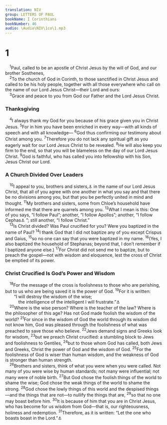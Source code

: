 ```yaml
---
translation: NIV
group: LETTERS OF PAUL
bookName: I Corinthians 
bookNumber: 46
audio: \Audio\NIV\1co\1.mp3
---
```


<div class="title"><h1>1</h1></div>
<span class="verse 1co_1_1"> <sup>1</sup>Paul, called to be an apostle of Christ Jesus by the will of God, and our brother Sosthenes, <br/></span>
<span class="verse 1co_1_2"> <sup>2</sup>To the church of God in Corinth, to those sanctified in Christ Jesus and called to be his holy people, together with all those everywhere who call on the name of our Lord Jesus Christ—their Lord and ours: <br/></span>
<span class="verse 1co_1_3"> <sup>3</sup>Grace and peace to you from God our Father and the Lord Jesus Christ. <br/></span>
<div class="title"><h3>Thanksgiving </h3></div>
<span class="verse 1co_1_4"> <sup>4</sup>I always thank my God for you because of his grace given you in Christ Jesus. </span>
<span class="verse 1co_1_5"><sup>5</sup>For in him you have been enriched in every way—with all kinds of speech and with all knowledge— </span>
<span class="verse 1co_1_6"><sup>6</sup>God thus confirming our testimony about Christ among you. </span>
<span class="verse 1co_1_7"><sup>7</sup>Therefore you do not lack any spiritual gift as you eagerly wait for our Lord Jesus Christ to be revealed. </span>
<span class="verse 1co_1_8"><sup>8</sup>He will also keep you firm to the end, so that you will be blameless on the day of our Lord Jesus Christ. </span>
<span class="verse 1co_1_9"><sup>9</sup>God is faithful, who has called you into fellowship with his Son, Jesus Christ our Lord. <br/></span>
<div class="title"><h3>A Church Divided Over Leaders </h3></div>
<span class="verse 1co_1_10"> <sup>10</sup>I appeal to you, brothers and sisters,<a data-toggle="tooltip" data-placement="bottom" title="The Greek word for brothers and sisters (adelphoi ) refers here to believers, both men and women, as part of God’s family; also in verses 11 and 26; and in 2:1; 3:1; 4:6; 6:8; 7:24, 29; 10:1; 11:33; 12:1; 14:6, 20, 26, 39; 15:1, 6, 50, 58; 16:15, 20.">⚓</a> in the name of our Lord Jesus Christ, that all of you agree with one another in what you say and that there be no divisions among you, but that you be perfectly united in mind and thought. </span>
<span class="verse 1co_1_11"><sup>11</sup>My brothers and sisters, some from Chloe’s household have informed me that there are quarrels among you. </span>
<span class="verse 1co_1_12"><sup>12</sup>What I mean is this: One of you says, “I follow Paul”; another, “I follow Apollos”; another, “I follow Cephas<a data-toggle="tooltip" data-placement="bottom" title="That is, Peter">⚓</a> ”; still another, “I follow Christ.” <br/></span>
<span class="verse 1co_1_13"> <sup>13</sup>Is Christ divided? Was Paul crucified for you? Were you baptized in the name of Paul? </span>
<span class="verse 1co_1_14"><sup>14</sup>I thank God that I did not baptize any of you except Crispus and Gaius, </span>
<span class="verse 1co_1_15"><sup>15</sup>so no one can say that you were baptized in my name. </span>
<span class="verse 1co_1_16"><sup>16</sup>(Yes, I also baptized the household of Stephanas; beyond that, I don’t remember if I baptized anyone else.) </span>
<span class="verse 1co_1_17"><sup>17</sup>For Christ did not send me to baptize, but to preach the gospel—not with wisdom and eloquence, lest the cross of Christ be emptied of its power. <br/></span>
<div class="title"><h3>Christ Crucified Is God’s Power and Wisdom </h3></div>
<span class="verse 1co_1_18"> <sup>18</sup>For the message of the cross is foolishness to those who are perishing, but to us who are being saved it is the power of God. </span>
<span class="verse 1co_1_19"><sup>19</sup>For it is written: <br/>  “I will destroy the wisdom of the wise; <br/>   the intelligence of the intelligent I will frustrate.”<a data-toggle="tooltip" data-placement="bottom" title="Isaiah 29:14">⚓</a><br/></span>
<span class="verse 1co_1_20"> <sup>20</sup>Where is the wise person? Where is the teacher of the law? Where is the philosopher of this age? Has not God made foolish the wisdom of the world? </span>
<span class="verse 1co_1_21"><sup>21</sup>For since in the wisdom of God the world through its wisdom did not know him, God was pleased through the foolishness of what was preached to save those who believe. </span>
<span class="verse 1co_1_22"><sup>22</sup>Jews demand signs and Greeks look for wisdom, </span>
<span class="verse 1co_1_23"><sup>23</sup>but we preach Christ crucified: a stumbling block to Jews and foolishness to Gentiles, </span>
<span class="verse 1co_1_24"><sup>24</sup>but to those whom God has called, both Jews and Greeks, Christ the power of God and the wisdom of God. </span>
<span class="verse 1co_1_25"><sup>25</sup>For the foolishness of God is wiser than human wisdom, and the weakness of God is stronger than human strength. <br/></span>
<span class="verse 1co_1_26"> <sup>26</sup>Brothers and sisters, think of what you were when you were called. Not many of you were wise by human standards; not many were influential; not many were of noble birth. </span>
<span class="verse 1co_1_27"><sup>27</sup>But God chose the foolish things of the world to shame the wise; God chose the weak things of the world to shame the strong. </span>
<span class="verse 1co_1_28"><sup>28</sup>God chose the lowly things of this world and the despised things—and the things that are not—to nullify the things that are, </span>
<span class="verse 1co_1_29"><sup>29</sup>so that no one may boast before him. </span>
<span class="verse 1co_1_30"><sup>30</sup>It is because of him that you are in Christ Jesus, who has become for us wisdom from God—that is, our righteousness, holiness and redemption. </span>
<span class="verse 1co_1_31"><sup>31</sup>Therefore, as it is written: “Let the one who boasts boast in the Lord.”<a data-toggle="tooltip" data-placement="bottom" title="Jer. 9:24">⚓</a><br/></span>
